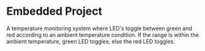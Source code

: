 # Embedded Project

A temperature monitoring system where LED's toggle between green and red according to an ambient temperature condition. If the range is within the ambient temperature, green LED toggles, else the red LED toggles.
